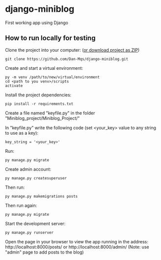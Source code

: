 # django-miniblog
 First working app using Django


## How to run locally for testing

Clone the project into your computer:    ([or download project as ZIP](https://github.com/Dan-Mqs/django-miniblog/archive/refs/heads/main.zip))
```
git clone https://github.com/Dan-Mqs/django-miniblog.git
```

Create and start a virtual environment:
```
py -m venv /path/to/new/virtual/environment
cd <path to you venv>/scripts
activate
```

Install the project dependencies:
```
pip install -r requirements.txt
```

Create a file named "keyfile.py" in the folder "Miniblog_project/Miniblog_Project/"

In "keyfile.py" write the following code (set <your_key> value to any string to use as a key):
```
key_string = '<your_key>'
```

Run: 
```
py manage.py migrate
```

Create admin account:
```
py manage.py createsuperuser
```

Then run:
```
py manage.py makemigrations posts
```

Then run again:
```
py manage.py migrate
```

Start the development server:
```
py manage.py runserver
```

Open the page in your browser to view the app running in the address:
http://localhost:8000/posts/
or
http://localhost:8000/admin/
(Note: use "admin" page to add posts to the blog)
